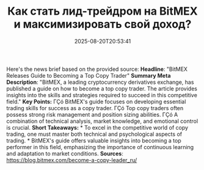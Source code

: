 ﻿---
title: "Как стать лид-трейдром на BitMEX и максимизировать свой доход?"
date: "2025-08-20T20:53:41"
category: "Markets"
summary: ""
slug: "как стать лидтрейдром на bitmex и максимизировать свой доход"
source_urls:
  - "https://blog.bitmex.com/become-a-copy-leader_ru/"
seo:
  title: "Как стать лид-трейдром на BitMEX и максимизировать свой доход? | Hash n Hedge"
  description: ""
  keywords: ["news", "markets", "brief"]
---
Here's the news brief based on the provided source:  **Headline**: "BitMEX Releases Guide to Becoming a Top Copy Trader"  **Summary Meta Description**: "BitMEX, a leading cryptocurrency derivatives exchange, has published a guide on how to become a top copy trader. The article provides insights into the skills and strategies required to succeed in this competitive field."  **Key Points:**  ΓÇó BitMEX's guide focuses on developing essential trading skills for success as a copy trader. ΓÇó Top copy traders often possess strong risk management and position sizing abilities. ΓÇó A combination of technical analysis, market knowledge, and emotional control is crucial.  **Short Takeaways:**  * To excel in the competitive world of copy trading, one must master both technical and psychological aspects of trading.  * BitMEX's guide offers valuable insights into becoming a top performer in this field, emphasizing the importance of continuous learning and adaptation to market conditions.  **Sources**: https://blog.bitmex.com/become-a-copy-leader_ru/ 
